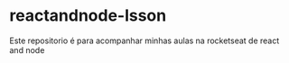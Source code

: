 # reactandnode-lsson
Este repositorio é para acompanhar minhas aulas na rocketseat de react and node
